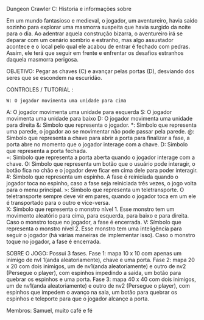Dungeon Crawler C: Historia e informações sobre

Em um mundo fantasioso e medieval, o jogador, um aventureiro, havia saído sozinho para explorar uma masmorra suspeita que havia surgido da noite para o dia. Ao adentrar aquela construção bizarra, 
o aventureiro irá se deparar com um cenário sombrio e estranho, mas algo assustador acontece e o local pelo qual ele acabou de entrar é fechado com pedras. Assim, ele terá que seguir em frente e 
enfrentar os desafios estranhos daquela masmorra perigosa.

OBJETIVO: Pegar as chaves (C) e avançar pelas portas (D), desviando dos seres que se escondem na escuridão.

CONTROLES / TUTORIAL :

	W: O jogador movimenta uma unidade para cima
  A: O jogador movimenta uma unidade para esquerda 
  S: O jogador movimenta uma unidade para baixo 
  D: O jogador movimenta uma unidade para direita
	&: Simbolo que representa o jogador.
	*: Simbolo que representa uma parede, o jogador ao se movimentar não pode passar pela parede.
  @: Simbolo que representa a chave para abrir a porta para finalizar a fase, a porta abre no momento que o jogador interage com a chave.
	D: Simbolo que representa a porta fechada.	
	=: Simbolo que representa a porta aberta quando o jogador interage com a chave.	
	O: Simbolo que representa um botão que o usuário pode interagir, o botão fica no chão e o jogador deve ficar em cima dele para poder interagir.
	#: Simbolo que representa um espinho. A fase é reiniciada quando o jogador toca no espinho, caso a fase seja reiniciada três vezes, o jogo volta para o menu principal.
	>: Simbolo que representa um teletransporte. O teletransporte sempre deve vir em pares, quando o jogador toca em um ele é transportado para o outro e vice-versa.	
	X: Simbolo que representa o monstro nível 1. Esse monstro tem um movimento aleatório para cima, para esquerda, para baixo e para direita. Caso o monstro toque no jogador, a fase é encerrada.
	V: Símbolo que representa o monstro nível 2. Esse monstro tem uma inteligência para seguir o jogador (há várias maneiras de implementar isso). Caso o monstro toque no jogador, a fase é encerrada.

 SOBRE O JOGO:
 Possui 3 fases.
 Fase 1: mapa 10 x 10 com apenas um inimigo de nvl 1(anda aleatoriamente), chave e uma porta.
 Fase 2: mapa 20 x 20 com dois inimigos, um de nv1(anda aleatoriamente) e outro de nv2 (Persegue o player), com espinhos impedindo a saida, um botão para quebrar os espinhos e uma porta.
 Fase 3: mapa 40 x 40 com dois inimigos, um de nv1(anda aleatoriamente) e outro de nv2 (Persegue o player), com espinhos que impedem o avanço na sala, um botão para quebrar os espinhos e
 teleporte para que o jogador alcançe a porta.

 Membros: Samuel, muito café e fé
